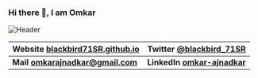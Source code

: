 ### Hi there 👋, I am Omkar

![Header](https://coverfiles.alphacoders.com/130/130671.jpg)

__Website__ [blackbird71SR.github.io](https://blackbird71SR.github.io)| __Twitter__ [@blackbird_71SR](https://twitter.com/blackbird_71SR)
------------ | -------------
__Mail <omkarajnadkar@gmail.com>__ | __LinkedIn [omkar-ajnadkar](https://www.linkedin.com/in/omkar-ajnadkar/)__

<!--
**blackbird71SR/blackbird71SR** is a ✨ _special_ ✨ repository because its `README.md` (this file) appears on your GitHub profile.

Here are some ideas to get you started:

- 🔭 I’m currently working on ...
- 🌱 I’m currently learning ...
- 👯 I’m looking to collaborate on ...
- 🤔 I’m looking for help with ...
- 💬 Ask me about ...
- 📫 How to reach me: ...
- 😄 Pronouns: ...
- ⚡ Fun fact: ...
-->
